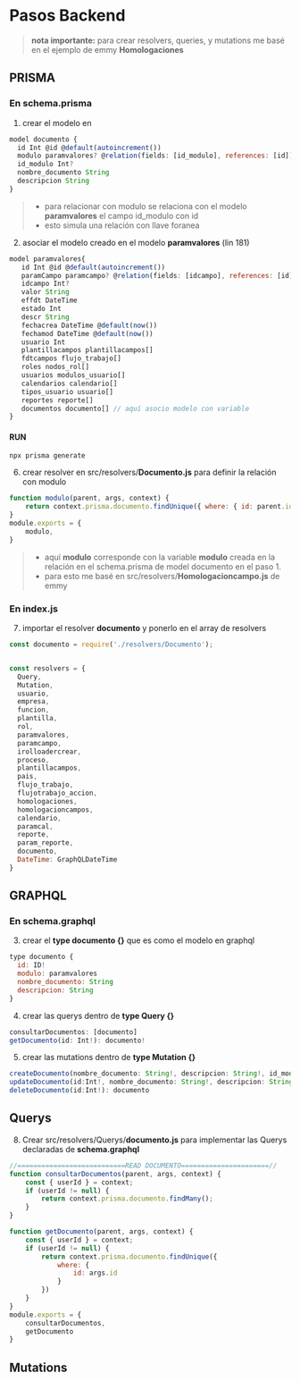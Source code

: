 # Pasos Backend

> **nota importante:** para crear resolvers, queries, y mutations me basé en el ejemplo de emmy **Homologaciones**

## PRISMA

### En schema.prisma

1. crear el modelo en 

```javascript
model documento {
  id Int @id @default(autoincrement()) 
  modulo paramvalores? @relation(fields: [id_modulo], references: [id])
  id_modulo Int?
  nombre_documento String
  descripcion String
}
```
> - para relacionar con modulo se relaciona con el modelo **paramvalores** el campo id_modulo con id <br>
> - esto simula una relación con llave foranea

2. asociar el modelo creado en el modelo **paramvalores** (lin 181)

```javascript
model paramvalores{
   id Int @id @default(autoincrement())
   paramCampo paramcampo? @relation(fields: [idcampo], references: [id])
   idcampo Int?
   valor String
   effdt DateTime
   estado Int
   descr String
   fechacrea DateTime @default(now())
   fechamod DateTime @default(now())
   usuario Int
   plantillacampos plantillacampos[]
   fdtcampos flujo_trabajo[]
   roles nodos_rol[]
   usuarios modulos_usuario[]
   calendarios calendario[]
   tipos_usuario usuario[]
   reportes reporte[]
   documentos documento[] // aquí asocio modelo con variable
}
```
#### RUN
```
npx prisma generate
```

6. crear resolver en src/resolvers/**Documento.js** para definir la relación con modulo
```javascript
function modulo(parent, args, context) {
    return context.prisma.documento.findUnique({ where: { id: parent.id } }).modulo()
}
module.exports = {    
    modulo,
}
```
> - aquí **modulo** corresponde con la variable **modulo** creada en la relación en el schema.prisma de model documento en el paso 1.
> - para esto me basé en src/resolvers/**Homologacioncampo.js** de emmy

### En index.js
7. importar el resolver **documento** y ponerlo en el array de resolvers
```javascript
const documento = require('./resolvers/Documento');


const resolvers = {
  Query,
  Mutation,
  usuario,
  empresa,
  funcion,
  plantilla,
  rol,
  paramvalores,
  paramcampo,
  irolloadercrear,
  proceso,
  plantillacampos,
  pais,
  flujo_trabajo,
  flujotrabajo_accion,
  homologaciones,
  homologacioncampos,
  calendario,
  paramcal,
  reporte,
  param_reporte,
  documento,
  DateTime: GraphQLDateTime
}

```

## GRAPHQL

### En schema.graphql

3. crear el **type documento {}** que es como el modelo en graphql
```javascript
type documento {
  id: ID!  
  modulo: paramvalores
  nombre_documento: String
  descripcion: String
}
```

4. crear las querys dentro de **type Query {}**
```javascript
consultarDocumentos: [documento]
getDocumento(id: Int!): documento!
```

5. crear las mutations dentro de **type Mutation {}**
```javascript
createDocumento(nombre_documento: String!, descripcion: String!, id_modulo: Int!): documento
updateDocumento(id:Int!, nombre_documento: String!, descripcion: String!, id_modulo: Int!): documento  
deleteDocumento(id:Int!): documento
```


## Querys

8. Crear src/resolvers/Querys/**documento.js** para implementar las Querys declaradas de **schema.graphql**
```javascript
//===========================READ DOCUMENTO======================//
function consultarDocumentos(parent, args, context) {
	const { userId } = context;
	if (userId != null) {
		return context.prisma.documento.findMany();
	}
}

function getDocumento(parent, args, context) {
	const { userId } = context;
	if (userId != null) {
		return context.prisma.documento.findUnique({
			where: {
				id: args.id
			}
		})
	}
}
module.exports = {
	consultarDocumentos,
	getDocumento
}
```



## Mutations
```javascript
```
